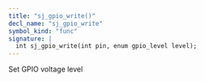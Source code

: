 ```yaml
---
title: "sj_gpio_write()"
decl_name: "sj_gpio_write"
symbol_kind: "func"
signature: |
  int sj_gpio_write(int pin, enum gpio_level level);
---
```


Set GPIO voltage level 

